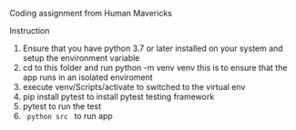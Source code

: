 
Coding assignment from Human Mavericks

Instruction

1. Ensure that you have python 3.7 or later installed on your system and setup the environment variable
2. cd to this folder and run python -m venv venv this is to ensure that the app runs in an isolated enviroment
3. execute venv/Scripts/activate to switched to the virtual env
4. pip install pytest to install pytest testing framework
5. pytest to run the test
6. <code> python src </code> to run app
